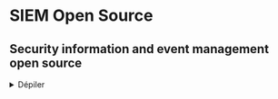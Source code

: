 # SIEM Open Source

## Security information and event management open source

<details>
<summary>Dépiler</summary>

  - [Wazuh](https://wazuh.com/) (Plateforme SIEM open source pour la détection des menaces et la gestion des incidents)
  - [OSSEC](http://www.ossec.net) (Open Source HIDS SECurity est un système de détection d'intrusion gratuit et open source basé sur l'hôte)
  - [ELK Stack](https://www.elastic.co/elk-stack) (Suite open source pour la collecte, l'analyse et la visualisation des logs, souvent utilisée comme SIEM)
  - [AlienVault OSSIM](https://cybersecurity.att.com/products/ossim) (Solution SIEM open source qui combine plusieurs outils de sécurité dans une seule plateforme)
  - [Security Onion](https://securityonion.net/) (Distribution Linux open source pour la surveillance de la sécurité avec des fonctionnalités SIEM)
  - [Prelude SIEM](https://www.prelude-siem.org/) (SIEM open source axé sur la corrélation des événements de sécurité)
  - [MozDef](https://github.com/mozilla/MozDef) (SIEM open source développé par Mozilla pour automatiser la réponse aux incidents de sécurité)
  - [SIEMonster](https://siemonster.com/) (Solution SIEM open source scalable pour la surveillance des événements de sécurité)

 </details>   



